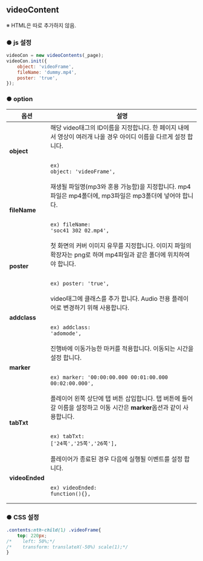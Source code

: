 ## videoContent

※ HTML은 따로 추가하지 않음.


### ● js 설정
```javascript
videoCon = new videoContents(_page);
videoCon.init({
    object: 'videoFrame',
    fileName: 'dummy.mp4',
    poster: 'true',
});
```


### ● option

|옵션|설명|
|---|--------------------------------------------------------------------------|
|**object**|해당 video태그의 ID이름을 지정합니다. 한 페이지 내에서 영상이 여러개 나올 경우 아이디 이름을 다르게 설정 합니다.<br><br><pre><code>ex) object: 'videoFrame',</code></pre>|
|**fileName**|재생될 파일명(mp3와 혼용 가능함)을 지정합니다. mp4파일은 mp4폴더에, mp3파일은 mp3폴더에 넣어야 합니다.<br><br><pre><code>ex) fileName: 'soc41_302_02.mp4',</code></pre>|
|**poster**|첫 화면의 커버 이미지 유무를 지정합니다. 이미지 파일의 확장자는 png로 하며 mp4파일과 같은 폴더에 위치하여야 합니다.<br><br><pre><code>ex) poster: 'true',</code></pre>|
|**addclass**|video태그에 클래스를 추가 합니다. Audio 전용 플레이어로 변경하기 위해 사용합니다.<br><br><pre><code>ex) addclass: 'adomode',</code></pre>|
|**marker**|진행바에 이동가능한 마커를 적용합니다. 이동되는 시간을 설정 합니다.<br><br><pre><code>ex) marker: '00:00:00.000 00:01:00.000 00:02:00.000',</code></pre>|
|**tabTxt**|플레이어 왼쪽 상단에 탭 버튼 삽입합니다. 탭 버튼에 들어갈 이름을 설정하고 이동 시간은 **marker**옵션과 같이 사용합니다.<br><br><pre><code>ex) tabTxt: ['24쪽','25쪽','26쪽'],</code></pre>|
|**videoEnded**|플레이어가 종료된 경우 다음에 실행될 이벤트를 설정 합니다.<br><br><pre><code>ex) videoEnded: function(){},</code></pre>|


### ● CSS 설정
```css
.contents:nth-child(1) .videoFrame{
    top: 220px;
/*    left: 50%;*/
/*    transform: translateX(-50%) scale(1);*/
}
```






